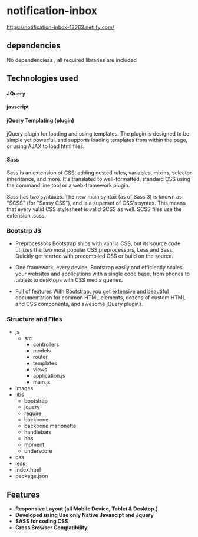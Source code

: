 # notification-inbox

https://notification-inbox-13263.netlify.com/

## dependencies

No dependencieas , all required libraries are included

## Technologies used

#### JQuery

#### javscript


#### jQuery Templating (plugin)
jQuery plugin for loading and using templates. The plugin is designed to be simple yet powerful, and supports loading templates from within the page, or using AJAX to load html files.

#### Sass
Sass is an extension of CSS, adding nested rules, variables, mixins, selector inheritance, and more. It's translated to well-formatted, standard CSS using the command line tool or a web-framework plugin.

Sass has two syntaxes. The new main syntax (as of Sass 3) is known as "SCSS" (for "Sassy CSS"), and is a superset of CSS's syntax. This means that every valid CSS stylesheet is valid SCSS as well. SCSS files use the extension .scss.

### Bootstrp JS

+ Preprocessors
Bootstrap ships with vanilla CSS, but its source code utilizes the two most popular CSS preprocessors, Less and Sass. Quickly get started with precompiled CSS or build on the source.

+ One framework, every device.
Bootstrap easily and efficiently scales your websites and applications with a single code base, from phones to tablets to desktops with CSS media queries.

+ Full of features
With Bootstrap, you get extensive and beautiful documentation for common HTML elements, dozens of custom HTML and CSS components, and awesome jQuery plugins.

### Structure and Files

 + js
    + src
	    + controllers
        + models
        + router
        + templates
        + views
	    + application.js
	    + main.js
  + images
  + libs
	+ bootstrap
	+ jquery
	+ require
	+ backbone 
	+ backbone.marionette
	+ handlebars
	+ hbs
	+ moment
	+ underscore
 + css
 + less
 + index.html
 + package.json


## Features
+ **Responsive Layout (all Mobile Device, Tablet & Desktop.)**
+ **Developed using Use only Native Javascipt and Jquery**
+ **SASS for coding CSS**
+ **Cross Browser Compatibility**



